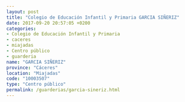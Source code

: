 ```yaml
---
layout: post
title: "Colegio de Educación Infantil y Primaria GARCIA SIÑERIZ"
date: 2017-09-20 20:57:05 +0200
categories:
- Colegio de Educación Infantil y Primaria
- caceres
- miajadas
- Centro público
- guarderia
name: "GARCIA SIÑERIZ"
province: "Cáceres"
location: "Miajadas"
code: "10003507"
type: "Centro público"
permalink: /guarderias/garcia-sineriz.html
---
```

